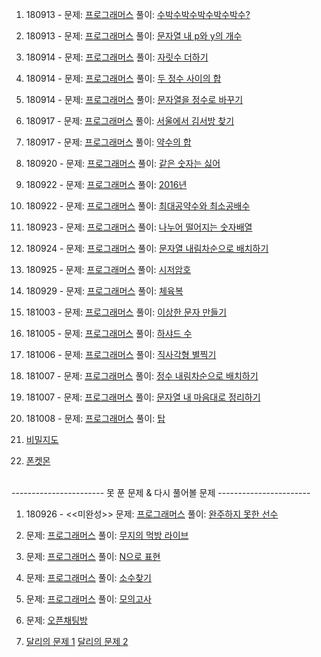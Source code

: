 1. 180913 - 
문제: [프로그래머스](https://programmers.co.kr/learn/courses/30/lessons/12922)
풀이: [수박수박수박수박수박수?](https://gist.github.com/developersoom/940febbf354650982fe376374d6011e5)

2. 180913 - 
문제: [프로그래머스](https://programmers.co.kr/learn/courses/30/lessons/12916)
풀이: [문자열 내 p와 y의 개수](https://gist.github.com/developersoom/b5d3c5a9985427b07d16c7703ae167da)

3. 180914 - 
문제: [프로그래머스](https://programmers.co.kr/learn/courses/30/lessons/12931?language=javascript)
풀이: [자릿수 더하기](https://gist.github.com/developersoom/5b30161544d09a3d478efc8bc8e9ac2b)

4. 180914 - 
문제: [프로그래머스](https://programmers.co.kr/learn/courses/30/lessons/12912?language=javascript)
풀이: [두 정수 사이의 합](https://gist.github.com/developersoom/a84ba0d4192b404cfd2e454f728f01ba)

5. 180914 - 
문제: [프로그래머스](https://programmers.co.kr/learn/courses/30/lessons/12925)
풀이: [문자열을 정수로 바꾸기](https://gist.github.com/developersoom/de556d8ef577a5d98c247293d2ecdf80)

6. 180917 - 
문제: [프로그래머스](https://programmers.co.kr/learn/courses/30/lessons/12919)
풀이: [서울에서 김서방 찾기](https://gist.github.com/developersoom/f4e044ba32ca3dd35cb086441493e3a4)

7. 180917 - 
문제: [프로그래머스](https://programmers.co.kr/learn/courses/30/lessons/12928?language=javascript)
풀이: [약수의 합](https://gist.github.com/developersoom/f717ecd4e753e86ffc649b1db3a63ad1)

8. 180920 - 
문제: [프로그래머스](https://programmers.co.kr/learn/courses/30/lessons/12906)
풀이: [같은 숫자는 싫어](https://gist.github.com/developersoom/3944febcfeb8509aa906af5b308a3e6f)

9. 180922 - 
문제: [프로그래머스](https://programmers.co.kr/learn/courses/30/lessons/12901?language=javascript)
풀이: [2016년](https://gist.github.com/developersoom/b5fabbd75d15c56be943077747edbd3f)

10. 180922 -
문제: [프로그래머스](https://programmers.co.kr/learn/courses/30/lessons/12940?language=javascript)
풀이: [최대공약수와 최소공배수](https://gist.github.com/developersoom/40c8a776b029cafffadca035eaeacc25)

11. 180923 -
문제: [프로그래머스](https://programmers.co.kr/learn/courses/30/lessons/12910?language=javascript)
풀이: [나누어 떨어지는 숫자배열](https://gist.github.com/developersoom/c09d30e18754e72017d2e4da95d9985a)

12. 180924 - 
문제: [프로그래머스](https://programmers.co.kr/learn/courses/30/lessons/12917?language=javascript)
풀이: [문자열 내림차순으로 배치하기](https://gist.github.com/developersoom/4382cac949289543cf75ff7728805e78)

13. 180925 - 
문제: [프로그래머스](https://programmers.co.kr/learn/courses/30/lessons/12926?language=javascript)
풀이: [시저암호](https://gist.github.com/developersoom/70894f94a6e711a8ed11f9794a4dcf8b)

14. 180929 - 
문제: [프로그래머스](https://programmers.co.kr/learn/courses/30/lessons/42862?language=javascript)
풀이: [체육복](https://gist.github.com/developersoom/9f997bd64b5c0d1d1130d740c5db6aae)

15. 181003 - 
문제: [프로그래머스](https://programmers.co.kr/learn/courses/30/lessons/12930?language=javascript)
풀이: [이상한 문자 만들기](https://gist.github.com/developersoom/8ecd5609031388bdd1484e3658aa6387)

16. 181005 - 
문제: [프로그래머스](https://programmers.co.kr/learn/courses/30/lessons/12947)
풀이: [하샤드 수](https://gist.github.com/developersoom/15a9d03bd246a882ea4054f76cce4f7f)

17. 181006 - 
문제: [프로그래머스](https://programmers.co.kr/learn/courses/30/lessons/12969?language=javascript)
풀이: 
[직사각형 별찍기](https://gist.github.com/developersoom/5edb7002bed420f4b1ceb4503cd262cc)

18. 181007 -
문제: [프로그래머스](https://programmers.co.kr/learn/courses/30/lessons/12933?language=javascript)
풀이: [정수 내림차순으로 배치하기](https://gist.github.com/developersoom/70b104a567211191f9e43c47cd3b0925)

19. 181007 - 
문제: [프로그래머스](https://programmers.co.kr/learn/courses/30/lessons/12915?language=javascript)
풀이: [문자열 내 마음대로 정리하기](https://gist.github.com/developersoom/a8b545a2f2c1473d4ab346383fd9aaaf)

20. 181008 -
문제: [프로그래머스](https://programmers.co.kr/learn/courses/30/lessons/42588) 풀이: [탑](https://gist.github.com/developersoom/031ea7be9cdd54d48d605ec4c7e2a6e6) 

21. [비밀지도](https://programmers.co.kr/learn/courses/30/lessons/17681)


22. [폰켓몬](https://programmers.co.kr/learn/courses/30/lessons/1845)

<br>
----------------------- 못 푼 문제 & 다시 풀어볼 문제 -----------------------
<br>

1. 180926 - <<미완성>>
문제: [프로그래머스](https://programmers.co.kr/learn/courses/30/lessons/42576)
풀이: [완주하지 못한 선수](https://gist.github.com/developersoom/981929e040b38185f126a46289e67f72)

2. 문제: [프로그래머스](https://programmers.co.kr/learn/courses/30/lessons/42891?language=javascript)
풀이: [무지의 먹방 라이브]()

3. 문제: [프로그래머스](https://programmers.co.kr/learn/courses/30/lessons/42895?language=javascript)
풀이: [N으로 표현]()

4. 문제: [프로그래머스](https://programmers.co.kr/learn/courses/30/lessons/12921?language=javascript)
풀이: [소수찾기]()

5. 문제: [프로그래머스](https://programmers.co.kr/learn/courses/30/lessons/42840?language=javascript)
풀이: [모의고사]()

6. 문제: [오픈채팅방](https://programmers.co.kr/learn/courses/30/lessons/42888?language=javascript)

7. [달리의 문제 1](https://repl.it/@bgando/stack-prompt)
[달리의 문제 2](https://repl.it/@bgando/queue-prompt)